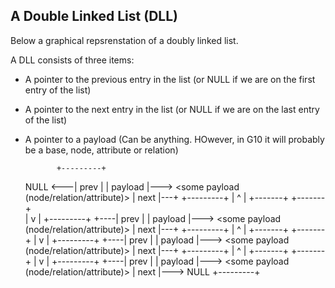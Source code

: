 ## A Double Linked List (DLL)

Below a graphical repsrenstation of a doubly linked list.

A DLL consists of three items:
- A pointer to the previous entry in the list (or NULL if we are on the first entry of the list)
- A pointer to the next  entry in the list (or NULL if we are on the last entry of the list)
- A pointer to a payload (Can be anything. HOwever, in G10 it will probably be a base, node, attribute or relation)


             +---------+
    NULL <---| prev    |
             | payload |---> <some payload (node/relation/attribute)>
             | next    |---+
             +---------+   |
                ^          |
        +-------+  +-------+	    
        |          v
        |    +---------+
        +----| prev    |
             | payload |---> <some payload (node/relation/attribute)>
             | next    |---+
             +---------+   |
                ^          |
        +-------+  +-------+
        |          v
        |    +---------+
        +----| prev    |
             | payload |---> <some payload (node/relation/attribute)>
             | next    |---+
             +---------+   |
                ^          |
        +-------+  +-------+
        |          v
        |    +---------+
        +----| prev    |
             | payload |---> <some payload (node/relation/attribute)>
             | next    |---> NULL
             +---------+   
